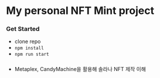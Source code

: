 # My personal NFT Mint project

### Get Started
- clone repo
- `npm install`
- `npm run start`

### 
- Metaplex, CandyMachine을 활용해 솔라나 NFT 제작 이해